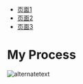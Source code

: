 <html>  
<head>  
  <title>导航栏</title>  
</head>  
<body>  
  <ul>  
    <li><a href="https://leesin181.github.io/12139/">页面1</a></li>  
    <li><a href="https://leesin181.github.io/121310/">页面2</a></li>  
    <li><a href="https://leesin181.github.io/12137/">页面3</a></li>  
  </ul>  
</body>  
</html>
 <!DOCTYPE html>
<html>
<body>
<h1>My Process</h1>
<img src="https://i.postimg.cc/wMqXjhBZ/2023-03-28-09-46-20.png" alt="alternatetext">
